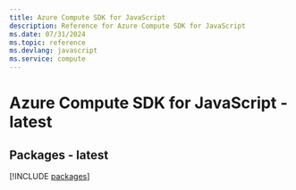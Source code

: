 ```yaml
---
title: Azure Compute SDK for JavaScript
description: Reference for Azure Compute SDK for JavaScript
ms.date: 07/31/2024
ms.topic: reference
ms.devlang: javascript
ms.service: compute
---
```

# Azure Compute SDK for JavaScript - latest
## Packages - latest
[!INCLUDE [packages](compute-index.md)]